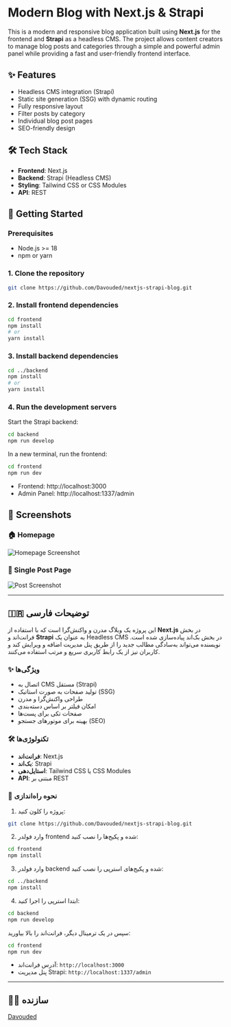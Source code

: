 # Modern Blog with Next.js & Strapi

This is a modern and responsive blog application built using **Next.js** for the frontend and **Strapi** as a headless CMS. The project allows content creators to manage blog posts and categories through a simple and powerful admin panel while providing a fast and user-friendly frontend interface.

## ✨ Features

- Headless CMS integration (Strapi)
- Static site generation (SSG) with dynamic routing
- Fully responsive layout
- Filter posts by category
- Individual blog post pages
- SEO-friendly design

## 🛠️ Tech Stack

- **Frontend**: Next.js
- **Backend**: Strapi (Headless CMS)
- **Styling**: Tailwind CSS or CSS Modules
- **API**: REST

## 🚀 Getting Started

### Prerequisites

- Node.js >= 18
- npm or yarn

### 1. Clone the repository

```bash
git clone https://github.com/Davouded/nextjs-strapi-blog.git
```

### 2. Install frontend dependencies

```bash
cd frontend
npm install
# or
yarn install
```

### 3. Install backend dependencies

```bash
cd ../backend
npm install
# or
yarn install
```

### 4. Run the development servers

Start the Strapi backend:

```bash
cd backend
npm run develop
```

In a new terminal, run the frontend:

```bash
cd frontend
npm run dev
```

- Frontend: http://localhost:3000
- Admin Panel: http://localhost:1337/admin

## 📸 Screenshots

### 🏠 Homepage

![Homepage Screenshot](<./public/Screenshot%20(167).jpg>)

### 📝 Single Post Page

![Post Screenshot](<./public/Screenshot%20(168).jpg>)

---

## 🇮🇷 توضیحات فارسی

این پروژه یک وبلاگ مدرن و واکنش‌گرا است که با استفاده از **Next.js** در بخش فرانت‌اند و **Strapi** به عنوان یک Headless CMS در بخش بک‌اند پیاده‌سازی شده است. نویسنده می‌تواند به‌سادگی مطالب جدید را از طریق پنل مدیریت اضافه و ویرایش کند و کاربران نیز از یک رابط کاربری سریع و مرتب استفاده می‌کنند.

### ✨ ویژگی‌ها

- اتصال به CMS مستقل (Strapi)
- تولید صفحات به صورت استاتیک (SSG)
- طراحی واکنش‌گرا و مدرن
- امکان فیلتر بر اساس دسته‌بندی
- صفحات تکی برای پست‌ها
- بهینه برای موتورهای جستجو (SEO)

### 🛠️ تکنولوژی‌ها

- **فرانت‌اند**: Next.js
- **بک‌اند**: Strapi
- **استایل‌دهی**: Tailwind CSS یا CSS Modules
- **API**: مبتنی بر REST

### 🚀 نحوه راه‌اندازی

1. پروژه را کلون کنید:

```bash
git clone https://github.com/Davouded/nextjs-strapi-blog.git
```

2. وارد فولدر frontend شده و پکیج‌ها را نصب کنید:

```bash
cd frontend
npm install
```

3. وارد فولدر backend شده و پکیج‌های استرپی را نصب کنید:

```bash
cd ../backend
npm install
```

4. ابتدا استرپی را اجرا کنید:

```bash
cd backend
npm run develop
```

سپس در یک ترمینال دیگر، فرانت‌اند را بالا بیاورید:

```bash
cd frontend
npm run dev
```

- آدرس فرانت‌اند: `http://localhost:3000`
- پنل مدیریت Strapi: `http://localhost:1337/admin`

---

## 🧑‍💻 سازنده

[Davouded](https://github.com/Davouded)
